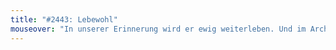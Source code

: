 ```yaml
---
title: "#2443: Lebewohl"
mouseover: "In unserer Erinnerung wird er ewig weiterleben. Und im Archiv."
---
```

